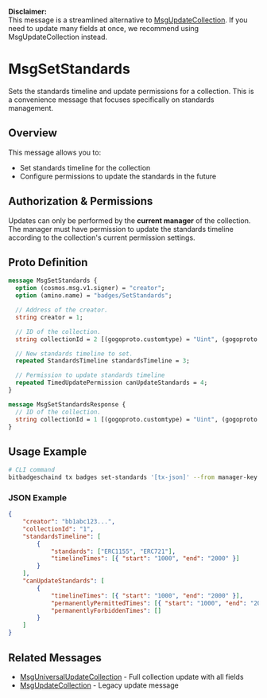 **Disclaimer:**  
This message is a streamlined alternative to [MsgUpdateCollection](./msg-update-collection.md). If you need to update many fields at once, we recommend using MsgUpdateCollection instead.

# MsgSetStandards

Sets the standards timeline and update permissions for a collection. This is a convenience message that focuses specifically on standards management.

## Overview

This message allows you to:

-   Set standards timeline for the collection
-   Configure permissions to update the standards in the future

## Authorization & Permissions

Updates can only be performed by the **current manager** of the collection. The manager must have permission to update the standards timeline according to the collection's current permission settings.

## Proto Definition

```protobuf
message MsgSetStandards {
  option (cosmos.msg.v1.signer) = "creator";
  option (amino.name) = "badges/SetStandards";

  // Address of the creator.
  string creator = 1;

  // ID of the collection.
  string collectionId = 2 [(gogoproto.customtype) = "Uint", (gogoproto.nullable) = false];

  // New standards timeline to set.
  repeated StandardsTimeline standardsTimeline = 3;

  // Permission to update standards timeline
  repeated TimedUpdatePermission canUpdateStandards = 4;
}

message MsgSetStandardsResponse {
  // ID of the collection.
  string collectionId = 1 [(gogoproto.customtype) = "Uint", (gogoproto.nullable) = false];
}
```

## Usage Example

```bash
# CLI command
bitbadgeschaind tx badges set-standards '[tx-json]' --from manager-key
```

### JSON Example

```json
{
    "creator": "bb1abc123...",
    "collectionId": "1",
    "standardsTimeline": [
        {
            "standards": ["ERC1155", "ERC721"],
            "timelineTimes": [{ "start": "1000", "end": "2000" }]
        }
    ],
    "canUpdateStandards": [
        {
            "timelineTimes": [{ "start": "1000", "end": "2000" }],
            "permanentlyPermittedTimes": [{ "start": "1000", "end": "2000" }],
            "permanentlyForbiddenTimes": []
        }
    ]
}
```

## Related Messages

-   [MsgUniversalUpdateCollection](./msg-universal-update-collection.md) - Full collection update with all fields
-   [MsgUpdateCollection](./msg-update-collection.md) - Legacy update message

